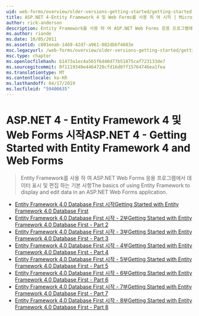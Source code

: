 ```yaml
---
uid: web-forms/overview/older-versions-getting-started/getting-started-with-ef/index
title: ASP.NET 4-Entity Framework 4 및 Web Forms를 사용 하 여 시작 | Microsoft Docs
author: rick-anderson
description: Entity Framework를 사용 하 여 ASP.NET Web Forms 응용 프로그램에서 데이터 표시 및 편집 하는 기본 사항
ms.author: riande
ms.date: 10/05/2011
ms.assetid: c801eeab-1469-42d7-a961-082dbbf4683e
msc.legacyurl: /web-forms/overview/older-versions-getting-started/getting-started-with-ef
msc.type: chapter
ms.openlocfilehash: b1473a1ec4a565f6d40d77b51875caf723133de7
ms.sourcegitcommit: 0f1119340e4464720cfd16d0ff15764746ea1fea
ms.translationtype: MT
ms.contentlocale: ko-KR
ms.lasthandoff: 04/17/2019
ms.locfileid: "59400635"
---
```

# <a name="aspnet-4---getting-started-with-entity-framework-4-and-web-forms"></a><span data-ttu-id="2c9a6-103">ASP.NET 4 - Entity Framework 4 및 Web Forms 시작</span><span class="sxs-lookup"><span data-stu-id="2c9a6-103">ASP.NET 4 - Getting Started with Entity Framework 4 and Web Forms</span></span>

> <span data-ttu-id="2c9a6-104">Entity Framework를 사용 하 여 ASP.NET Web Forms 응용 프로그램에서 데이터 표시 및 편집 하는 기본 사항</span><span class="sxs-lookup"><span data-stu-id="2c9a6-104">The basics of using Entity Framework to display and edit data in an ASP.NET Web Forms application.</span></span>


- [<span data-ttu-id="2c9a6-105">Entity Framework 4.0 Database First 시작</span><span class="sxs-lookup"><span data-stu-id="2c9a6-105">Getting Started with Entity Framework 4.0 Database First</span></span>](the-entity-framework-and-aspnet-getting-started-part-1.md)
- [<span data-ttu-id="2c9a6-106">Entity Framework 4.0 Database First 시작 - 2부</span><span class="sxs-lookup"><span data-stu-id="2c9a6-106">Getting Started with Entity Framework 4.0 Database First - Part 2</span></span>](the-entity-framework-and-aspnet-getting-started-part-2.md)
- [<span data-ttu-id="2c9a6-107">Entity Framework 4.0 Database First 시작 - 3부</span><span class="sxs-lookup"><span data-stu-id="2c9a6-107">Getting Started with Entity Framework 4.0 Database First - Part 3</span></span>](the-entity-framework-and-aspnet-getting-started-part-3.md)
- [<span data-ttu-id="2c9a6-108">Entity Framework 4.0 Database First 시작 - 4부</span><span class="sxs-lookup"><span data-stu-id="2c9a6-108">Getting Started with Entity Framework 4.0 Database First - Part 4</span></span>](the-entity-framework-and-aspnet-getting-started-part-4.md)
- [<span data-ttu-id="2c9a6-109">Entity Framework 4.0 Database First 시작 - 5부</span><span class="sxs-lookup"><span data-stu-id="2c9a6-109">Getting Started with Entity Framework 4.0 Database First - Part 5</span></span>](the-entity-framework-and-aspnet-getting-started-part-5.md)
- [<span data-ttu-id="2c9a6-110">Entity Framework 4.0 Database First 시작 - 6부</span><span class="sxs-lookup"><span data-stu-id="2c9a6-110">Getting Started with Entity Framework 4.0 Database First - Part 6</span></span>](the-entity-framework-and-aspnet-getting-started-part-6.md)
- [<span data-ttu-id="2c9a6-111">Entity Framework 4.0 Database First 시작 - 7부</span><span class="sxs-lookup"><span data-stu-id="2c9a6-111">Getting Started with Entity Framework 4.0 Database First - Part 7</span></span>](the-entity-framework-and-aspnet-getting-started-part-7.md)
- [<span data-ttu-id="2c9a6-112">Entity Framework 4.0 Database First 시작 - 8부</span><span class="sxs-lookup"><span data-stu-id="2c9a6-112">Getting Started with Entity Framework 4.0 Database First - Part 8</span></span>](the-entity-framework-and-aspnet-getting-started-part-8.md)
